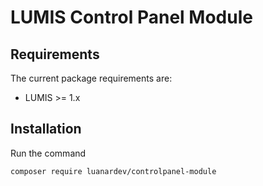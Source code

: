 # LUMIS Control Panel Module

## Requirements

The current package requirements are:

- LUMIS >= 1.x

## Installation

Run the command

```console
composer require luanardev/controlpanel-module
```

